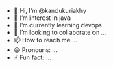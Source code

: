 - 👋 Hi, I’m @kandukuriakhy
- 👀 I’m interest in java
- 🌱 I’m currently learning devops
- 💞️ I’m looking to collaborate on ...
- 📫 How to reach me ...
- 😄 Pronouns: ...
- ⚡ Fun fact: ...

<!---
kandukuriakhy/kandukuriakhy is a ✨ special ✨ repository because its `README.md` (this file) appears on your GitHub profile.
You can click the Preview link to take a look at your changes.
--->
